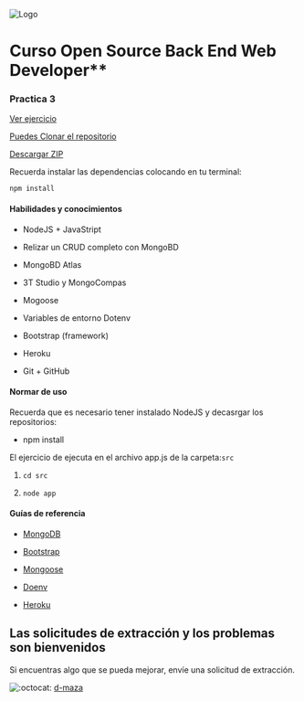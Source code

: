 ﻿﻿![Logo](/public/img/CtrlDive.png)

  

# Curso Open Source Back End Web Developer**

  

### Practica 3

[Ver ejercicio ](https://app-dmaza.herokuapp.com/)

[Puedes Clonar el repositorio ](https://github.com/d-maza/PC3-CRUD-NODE-MONGODB.git)

[Descargar ZIP](https://github.com/d-maza/PC3-CRUD-NODE-MONGODB/archive/refs/heads/main.zip)

Recuerda instalar las dependencias colocando en tu terminal:

`npm install`

  
#### Habilidades y conocimientos


- NodeJS + JavaStript

- Relizar un CRUD completo con MongoBD

- MongoBD Atlas

- 3T Studio y MongoCompas

- Mogoose

- Variables de entorno Dotenv

- Bootstrap (framework)

- Heroku 

- Git + GitHub

  

#### Normar de uso

Recuerda que es necesario tener instalado NodeJS y decasrgar los repositorios:

  

- npm install

  

El ejercicio de ejecuta en el archivo app.js de la carpeta:`src`

  

1.  `cd src`

2.  `node app`
 
#### Guías de referencia

- [MongoDB](https://www.mongodb.com/docs/v6.0/introduction/)

- [Bootstrap](https://getbootstrap.com/)

- [Mongoose](https://mongoosejs.com/)

- [Doenv](https://www.npmjs.com/package/dotenv)

- [Heroku](https://id.heroku.com/login)

  

## Las solicitudes de extracción y los problemas son bienvenidos


Si encuentras algo que se pueda mejorar, envíe una solicitud de extracción.


![:octocat:](https://github.githubassets.com/images/icons/emoji/octocat.png  ":octocat:") [d-maza](https://github.com/d-maza)